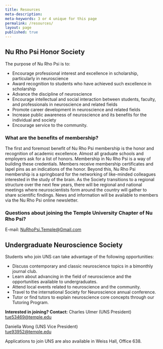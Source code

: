 ```yaml
---
title: Resources
meta-description:
meta-keywords: 3 or 4 unique for this page
permalink: /resources/
layout: page
published: true
---
```

## Nu Rho Psi Honor Society

The purpose of Nu Rho Psi is to:
- Encourage professional interest and excellence in scholarship, particularly in neuroscience
- Award recognition to students who have achieved such excellence in scholarship
- Advance the discipline of neuroscience
- Encourage intellectual and social interaction between students, faculty, and professionals in neuroscience and related fields
- Promote career development in neuroscience and related fields
- Increase public awareness of neuroscience and its benefits for the individual and society
- Encourage service to the community.

### What are the benefits of membership?
The first and foremost benefit of Nu Rho Psi membership is the honor and recognition of academic excellence. Almost all graduate schools and employers ask for a list of honors. Membership in Nu Rho Psi is a way of building these credentials. Members receive membership certificates and lapel pins as an indications of the honor. Beyond this, Nu Rho Psi membership is a springboard for the networking of like-minded colleagues interested in the study of the brain. As the Society transitions to a regional structure over the next few years, there will be regional and national meetings where neuroscientists form around the country will gather to share scientific findings. News and information will be available to members via the Nu Rho Psi online newsletter.

### Questions about joining the Temple University Chapter of Nu Rho Psi?

E-mail: [NuRhoPsi.Temple@Gmail.com](mailto:NuRhoPsi.Temple@Gmail.com)

## Undergraduate Neuroscience Society

Students who join UNS can take advantage of the following opportunities:

- Discuss contemporary and classic neuroscience topics in a bimonthly journal club.
- Learn about advancing in the field of neuroscience and the opportunities available to undergraduates.
- Attend local events related to neuroscience and the community.
- Travel to the international Society for Neuroscience annual conference.
- Tutor or find tutors to explain neuroscience core concepts through our Tutoring Program.

**Interested in joining? Contact:**
Charles Ulmer (UNS  President)<br/>
[tue53469@temple.edu](mailto:tue53469@temple.edu)<br/>

Daniella Wong (UNS Vice President)<br/>
[tue93952@temple.edu](mailto:tue93952@temple.edu)<br/>

Applications to join UNS are also available in Weiss Hall, Office 638.
